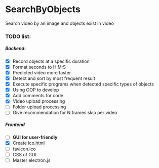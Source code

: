 # SearchByObjects
Search video by an image and objects exist in video

### TODO list:
##### Backend:
- [x] Record objects at a specific duration
- [x] Format seconds to H:M:S
- [x] Predicted video more faster
- [x] Detect and sort by most frequent result
- [x] Execute specific programs when detected specific types of objects
- [x] Using OOP to develop
- [x] Add comments for code
- [x] Video upload processing
- [ ] Folder upload processing
- [ ] Give recommendation for N frames skip per video
##### Frontend
- [ ] **GUI for user-friendly**
- [x] Create ico.html
- [ ] favicon.ico
- [ ] CSS of GUI
- [ ] Master electron.js
